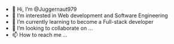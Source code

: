 - 👋 Hi, I’m @Juggernaut979
- 👀 I’m interested in Web development and Software Engineering
- 🌱 I’m currently learning to become a Full-stack developer
- 💞️ I’m looking to collaborate on ...
- 📫 How to reach me ...

<!---
Juggernaut979/Juggernaut979 is a ✨ special ✨ repository because its `README.md` (this file) appears on your GitHub profile.
You can click the Preview link to take a look at your changes.
--->
